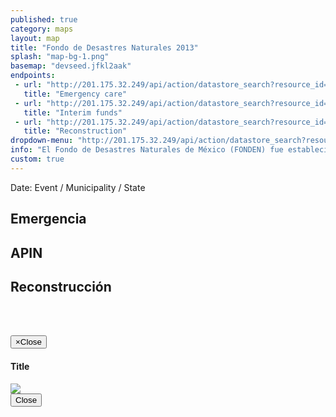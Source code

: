 ```yaml
---
published: true
category: maps
layout: map
title: "Fondo de Desastres Naturales 2013"
splash: "map-bg-1.png"
basemap: "devseed.jfkl2aak"
endpoints:
 - url: "http://201.175.32.249/api/action/datastore_search?resource_id=37814da6-8d53-4287-a8c4-86492a636cfb"
   title: "Emergency care"
 - url: "http://201.175.32.249/api/action/datastore_search?resource_id=39e78078-495e-4c0e-a202-4b6668a226b9"
   title: "Interim funds"
 - url: "http://201.175.32.249/api/action/datastore_search?resource_id=738a516d-67aa-4b4b-837a-2b81b9c9f61f&fields=CLAVE,Date,EVENTO&sort=Date desc"
   title: "Reconstruction"
dropdown-menu: "http://201.175.32.249/api/action/datastore_search?resource_id=738a516d-67aa-4b4b-837a-2b81b9c9f61f&fields=Code,Date,EVENTO&sort=Date desc&limit=100000"
info: "El Fondo de Desastres Naturales de México (FONDEN) fue establecido a finales de los años 90’s como un mecanismo presupuestario para apoyar de manera eficaz y oportuna a la rehabilitación de la infraestructura federal y estatal afectada por desastres naturales. En la actualidad, el FONDEN está compuesto por dos instrumentos presupuestarios complementarios: el Programa FONDEN para la Reconstrucción y el Programa Fondo para la Prevención de Desastres Naturales (FOPREDEN), y sus respectivos fideicomisos."
custom: true
---
```


<div id="explorer" class="container-fluid">
<div class="row">
   <div class="event-info col-md-12">
      Date: Event / Municipality / State
   </div>
   <div class="explorer-label col-xs-3 col-sm-3 col-md-3">
     <h2>Emergencia</h2>
   </div>
   <div class="explorer-label col-xs-3 col-sm-3 col-md-3">
     <h2>APIN</h2>
   </div>
   <div class="explorer-label col-xs-6 col-sm-6 ol-md-6">
     <h2>Reconstrucci&oacute;n</h2>
   </div>
   <div class="data-wrapper emergency-wrapper col-xs-3 col-sm-3 col-md-3">
     <table id="emergency" class="table"></table>
  </div>
  <div class="data-wrapper apin-wrapper col-xs-3 col-sm-3 col-md-3">
    <table id="apin" class="table"></table>   
  </div>
  <div class="data-wrapper projects-wrapper col-xs-6 col-sm-6 col-md-6">
    <table id="projects" class="table"></table>
  </div>
</div>
</div>


<!-- Modal -->
<div class="modal fade" id="imageModal" tabindex="-1" role="dialog" aria-labelledby="myModalLabel" aria-hidden="true">
  <div class="modal-dialog">
    <div class="modal-content">
      <div class="modal-header">
        <button type="button" class="close" data-dismiss="modal"><span aria-hidden="true">&times;</span><span class="sr-only">Close</span></button>
        <h4 class="modal-title" id="myModalLabel">Title</h4>
      </div>
      <div class="modal-body">
        <img class="modal-image" src="#" />
      </div>
      <div class="modal-footer">
        <button type="button" class="btn btn-default" data-dismiss="modal">Close</button>
      </div>
    </div>
  </div>
</div>

<script type='text/javascript'>


$('.loading').show();
$('#info').hide();
$('#explorer').hide();
$('#pager').hide();


L.mapbox.accessToken = 'pk.eyJ1IjoiZGV2c2VlZCIsImEiOiJnUi1mbkVvIn0.018aLhX0Mb0tdtaT2QNe2Q';
var map = L.mapbox.map('map', '{{page.basemap}}').setView([24.6292882, -102.7022955], 5);
var municipalitiesLayer = L.geoJson();
var markerLayer = new L.MarkerClusterGroup({ showCoverageOnHover: true, zoomToBoundsOnClick: true, disableClusteringAtZoom: 13, removeOutsideVisibleBounds: true});
var municipalityKey = [];
municipalitiesLayer.addTo(map);
markerLayer.addTo(map);


var icon = {
    "iconUrl": '{{site.baseurl}}/css/images/icon.png',
    "iconSize": [20, 20],
    "opacity": 0.2
};

new L.Control.MiniMap(L.mapbox.tileLayer('{{page.basemap}}'), {
        aimingRectOptions: {
            color: '#FF0000'
        }
    })
    //.addTo(map);

function countryStyle(feature) {
    return {
        'weight': 2,
        'opacity': 0.9,
        'color': '#FF0000',
        'fillOpacity': 0.6,
        'fillColor': '#FF0000'
    }
}

function countryStyleHover(feature) {
    return {
        'weight': 2,
        'opacity': 0.9,
        'color': '#FF0000',
        'fillOpacity': 0.6,
        'fillColor': '#8C0000'
    }
}



$.ajax({
    type: 'GET',
    url: '{{page.dropdown-menu}}',
    dataType: 'jsonp',
    success: function(data) {

        var itemsUniqueKey = [];
        var items = [];

        $.each(data.result.records, function(index, value) {
            var check = $.inArray(value.Code, itemsUniqueKey);
            if (check == -1) {
                itemsUniqueKey.push(value.Code);
                items.push(value);
            }
        });


        var i = items.length;
        var itemWidth = 100 / i;

        $.each(items, function(index, value) {
            $('.date-dropdown').append('<li><a data-id="' + value.Code + '" href="#">' + value['Date'] + ': ' + value['EVENTO'] + '</a></li>');
            $('#pager ul').append('<li style="width:' + itemWidth + '%"><a id="layer-' + index + '"data-toggle="tooltip" data-placement="bottom" title="' + value['Date'] + ': ' + value['EVENTO'] + '" data-id="' + value.Code + '" href="#">' + value['Date'] + ': ' + value['EVENTO'] + '</a></li>');
            $('#pager ul li a').tooltip();
        });

        $('.loading').hide();

        $('#pager').slideDown();

        $('#layer-0').trigger('click');
    }


});



$('body').on('click', '.layer-switch li a', function(e) {

    var datos = [];

    e.preventDefault();

    $('.loading').show();
    $('#explorer').hide();
    $('.layer-switch li a').removeClass('active');
    $(this).addClass('active');
    municipalitiesLayer.clearLayers();
    markerLayer.clearLayers();
    var query = $(this).data('id');
    var event = $(this).text();
    $('#event-select-label').text(event);

	$('#projects tr').remove();
	$('#projects').append('<tr><td>Proyecto</td><td>Importe</td></tr>');


    $.ajax({
        type: 'GET',
        url: 'http://201.175.32.249/api/action/datastore_search?resource_id=738a516d-67aa-4b4b-837a-2b81b9c9f61f&filters={"Code": "' + query + '"}&limit=100000',
        dataType: 'jsonp',
        success: function(data) {

            //console.log(data);

            $.each(data.result.records, function(index, value) {

                if (value.MunId) {

                    var munId = value.MunId.toString();
                    if (munId.length == 4) {
                        munId = '0' + munId;
                    }
                    var stateId = munId.substring(0, 2);
                    var munId = munId.substring(2);


                    var marker = L.marker(new L.LatLng(value['LATITUD'], value['LONGITUD']), {
                        'id': 'record-' + value['_id'],
                        'eventId':  value['CLAVE']
                    });


                    marker.setIcon(L.icon(icon));
                    markerLayer.addLayer(marker);
                    
                    

                    if (value['ACCION'] != null) {
                        $('#projects').append('<tr class="project record-' + value['_id'] + '"><td class="record-description"><p>' + value['ACCION'] + '</p></td><td>' + withCommas(value['MONTO.RECONSTRUCCION']) + '</td></tr>');
                    }


                    datos.push({
                        'stateId': stateId,
                        'munId': munId,
                        'record': value
                    });


                }

            });




            var activeMuns = [];
            $.each(datos, function(index, value) {
                var mid = value.munId + value.stateId;
                var check = $.inArray(mid, activeMuns);
                if (check == -1) {
                    L.geoJson(municipalities, {
                        style: countryStyle,
                        filter: function(feature, layer) {
                            return feature.properties['CVE_MUN'] == value.munId && feature.properties['CVE_ENT'] == value.stateId;
                        }
                    }).addTo(municipalitiesLayer);
                    activeMuns.push(mid);
                }
            });




            $('.loading').hide();


            map.fitBounds(municipalitiesLayer.getBounds(), {
                maxZoom: 9
            });


        }

    });



    $.ajax({
        type: 'GET',
        url: 'http://201.175.32.249/api/action/datastore_search?resource_id=39e78078-495e-4c0e-a202-4b6668a226b9&filters={"Code": "' + query + '"}&limit=100000',
        dataType: 'jsonp',
        success: function(data) {

            $.each(data.result.records, function(index, value) {

                if (value.MunId) {

                    var munId = value.MunId.toString();
                    if (munId.length == 4) {
                        munId = '0' + munId;
                    }

                    var stateId = munId.substring(0, 2);
                    var munId = munId.substring(2);


                    datos.push({
                        'stateId': stateId,
                        'munId': munId,
                        'record': value
                    });

                }

            });

        }

    });


    $.ajax({
        type: 'GET',
        url: 'http://201.175.32.249/api/action/datastore_search?resource_id=37814da6-8d53-4287-a8c4-86492a636cfb&filters={"Code": "' + query + '"}&limit=100000',
        dataType: 'jsonp',
        success: function(data) {

            $.each(data.result.records, function(index, value) {

                if (value.MunId) {

                    var munId = value.MunId.toString();
                    if (munId.length == 4) {
                        munId = '0' + munId;
                    }

                    var stateId = munId.substring(0, 2);
                    var munId = munId.substring(2);


                    datos.push({
                        'stateId': stateId,
                        'munId': munId,
                        'record': value
                    });

                }

            });



            municipalitiesLayer.on('mousemove', function(o) {
                if (o) {

                    $('#explorer').fadeIn();
                    $('#emergency tr').remove();
                    $('#apin tr').remove();
                    
                    $('#emergency').append('<tr><td>Articulo</td><td>Importe</td></tr>');
                    $('#apin').append('<tr><td>Articulo</td><td>Federal</td><td>Estatal</td></tr>');

                    $.each(datos, function(index, value) {
                        if (value.munId === o.layer.feature.properties.CVE_MUN) {
                            $('.event-info').empty().append(value.record['EVENTO'] + ': ' + value.record['Date'] + ' / ' + value.record['ESTADO'] + ' / ' + value.record['MUNICIPIO']);
                            if (value.record.Despensas != null) {
                                $('#emergency').append('<tr><td>Despensas</td>' + '<td>' + withCommas(value.record['Despensas']) + '</td></tr>' + '<tr><td>Cobertores</td>' + '<td>' + withCommas(value.record['Cobertores']) + '</td></tr>' + '<tr><td>Colchenetas</td>' + '<td>' + withCommas(value.record['Colchonetas']) + '</td></tr>' + '<tr><td>Impermeables</td>' + '<td>' + withCommas(value.record['Impermeables']) + '</td></tr>' + '<tr><td>Guantes de Carnaza</td>' + '<td>' + withCommas(value.record['Guantes.de.Carnaza']) + '</td></tr>' + '<tr><td>Rollos de Hule</td>' + '<td>' + withCommas(value.record['Rollos.de.Hule']) + '</td></tr>' + '<tr><td>Lamina Tipo B</td>' + '<td>' + withCommas(value.record['Lámina.Tipo.B']) + '</td></tr>' + '<tr><td>Botas</td>' + '<td>' + withCommas(value.record['Botas']) + '</td></tr>' + '<tr><td>Kits de Aseo.Personal</td>' + '<td>' + withCommas(value.record['Kits.de.Aseo.Personal']) + '</td></tr>' + '<tr><td>Kits de Limpieza</td>' + '<td>' + withCommas(value.record['Kits.de.Limpieza']) + '</td></tr>' + '<tr><td>Litros de Agua</td>' + '<td>' + withCommas(value.record['Litros.de.Agua']) + '</td></tr>' + '<tr><td>Costales</td>' + '<td>' + withCommas(value.record['Costales']) + '</td></tr>' + '<tr><td>Linternas</td>' + '<td>' + withCommas(value.record['Linternas']) + '</td></tr>' + '<tr><td>Toallas.Sanitarias</td>' + '<td>' + withCommas(value.record['Toallas.Sanitarias']) + '</td></tr>' + '<tr><td>Panales para Bebe</td>' + '<td>' + withCommas(value.record['Pañales.para.Bebé']) + '</td></tr>' + '<tr><td>Panal para Adulto</td>' + '<td>' + withCommas(value.record['Pañal.para.Adulto']) + '</td></tr>' + '<tr><td>Marros</td>' + '<td>' + withCommas(value.record['Marros']) + '</td></tr>' + '<tr><td>Barretas</td>' + '<td>' + withCommas(value.record['Barretas']) + '</td></tr>' + '<tr><td>Carretillas</td>' + '<td>' + withCommas(value.record['Carretillas']) + '</td></tr>' + '<tr><td>Palas</td>' + '<td>' + withCommas(value.record['Palas']) + '</td></tr>' + '<tr><td>Zapapicos</td>' + '<td>' + withCommas(value.record['Zapapicos']) + '</td></tr>' + '<tr><td>Hachas</td>' + '<td>' + withCommas(value.record['Hachas']) + '</td></tr>' + '<tr><td>Machetes</td>' + '<td>' + withCommas(value.record['Machetes']) + '</td></tr>' + '<tr><td>Martillos</td>' + '<td>' + withCommas(value.record['Martillos']) + '</td></tr>' + '<tr><td>Azadones</td>' + '<td>' + withCommas(value.record['Azadones']) + '</td></tr>' + '<tr><td>Cinceles</td>' + '<td>' + withCommas(value.record['Cinceles']) + '</td></tr>' + '<tr><td>Cascos</td>' + '<td>' + withCommas(value.record['Cascos']) + '</td></tr>' + '<tr><td>Combustible</td>' + '<td>' + withCommas(value.record['Combustible']) + '</td></tr>' + '<tr><td>Guantes de Neopreno</td>' + '<td>' + withCommas(value.record['Guantes.de.Neopreno']) + '</td></tr>' + '<tr><td>Lamina Tipo A</td>' + '<td>' + withCommas(value.record['Lámina.Tipo.A']) + '</td></tr>' + '<tr><td>Lamina Tipo C</td>' + '<td>' + withCommas(value.record['Lámina.Tipo.C']) + '</td></tr>' + '<tr><td>Bolsa para Cadaver</td>' + '<td>' + withCommas(value.record['Bolsa.para.Cadáver']) + '</td></tr>');
                            }
                        }
                    });
                    $.each(datos, function(index, value) {
                        if (value.munId === o.layer.feature.properties.CVE_MUN) {
                            if (value.record.Sector != null) {
                                $('#apin').append('<tr><td>' + value.record['Sector'] + '</td><td>' + value.record['Infraestructura.federal'] + '</td><td>' + value.record['Infraestructura.estatal'] + '</td></tr>');
                            }
                        }
                    });
                    
                    
                    if ($('#emergency tr').length == 1) {
                        $('#emergency').append('<tr><td>No hay datos para este evento.</td><td>-</td></tr>');
                    }

                    if ($('#apin tr').length == 1) {
                        $('#apin').append('<tr><td>No hay datos para este evento.</td><td>-</td><td>-</td></tr>');
                    }

                }

            });

        }

    });

});

/*
markerLayer.on('clusterclick', function(e) {
  e.layer.spiderfy();
});
*/

markerLayer.on('click', function(e) {
   
    var targetRecord = '.' + e.layer.options.id;
    var eventId = e.layer.options.eventId;
    $('#explorer').show();
    $('.project').css('background', 'none');
    $('.project').css('color', '#777');
    $(targetRecord).css('background', '#ccc');
    $(targetRecord).css('color', '#000');
    $(targetRecord).ScrollTo();
    if (! $(targetRecord).hasClass('images-added')) {
    $(targetRecord + ' td.record-description').append('<a href="#" class="modal-trigger" data-toggle="modal" data-target="#imageModal" data-image="https://s3.amazonaws.com/fondephotos/Fotos-out/' + eventId + '-a.jpg"><img onerror="imgError(this);" class="project-image" src="https://s3.amazonaws.com/fondephotos/Fotos-out/' + eventId + '-a.jpg" /></a>'
    					+ '<a href="#" class="modal-trigger" data-toggle="modal" data-target="#imageModal" data-image="https://s3.amazonaws.com/fondephotos/Fotos-out/' + eventId + '-b.jpg"><img onerror="imgError(this);" class="project-image" src="https://s3.amazonaws.com/fondephotos/Fotos-out/' + eventId + '-b.jpg" /></a>' 
    					+ '<a href="#" class="modal-trigger" data-toggle="modal" data-target="#imageModal" data-image="https://s3.amazonaws.com/fondephotos/Fotos-out/' + eventId + '-c.jpg"><img onerror="imgError(this);" class="project-image" src="https://s3.amazonaws.com/fondephotos/Fotos-out/' + eventId + '-c.jpg" /></a>'
    					+ '<a href="#" class="modal-trigger" data-toggle="modal" data-target="#imageModal" data-image="https://s3.amazonaws.com/fondephotos/Fotos-out/' + eventId + '-d.jpg"><img onerror="imgError(this);" class="project-image" src="https://s3.amazonaws.com/fondephotos/Fotos-out/' + eventId + '-d.jpg" /></a>');
    } 
    $(targetRecord).addClass('images-added');
});


$('body').on('click', '.modal-trigger', function (){
    var image = $(this).data('image'); 
    $('.modal-image').attr('src', image);
});

/*
municipalitiesLayer.on('mouseover', function(e) {
    var layer = e.layer,
        feature = layer.feature;
    layer.setStyle(countryStyleHover(layer));
});


municipalitiesLayer.on('mouseout', function(e) {
    var layer = e.layer,
        feature = layer.feature;
    layer.setStyle(countryStyle(layer));
});
*/

var hash = window.location.hash;
if (hash === '#embed') {
    $('body').addClass('embed');
}


function withCommas(x) {
    return x.toString().replace(/\B(?=(\d{3})+(?!\d))/g, ",");
}

function formatDate(x) {
    var l = x.toString().length;
    if (l === 7) {
        x = '0' + x;
    }
    var d = x.substring(0, 2);
    var m = x.substring(2, 4);
    var y = x.substring(4);
    return m + '/' + d + '/' + y;
}


function imgError(image){
    $(image).hide();
}


</script> 